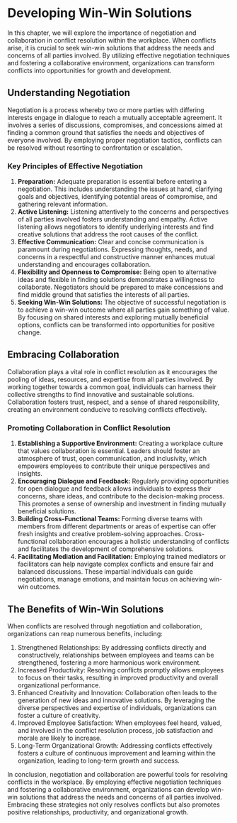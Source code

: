 Developing Win-Win Solutions
=============================================================================================

In this chapter, we will explore the importance of negotiation and collaboration in conflict resolution within the workplace. When conflicts arise, it is crucial to seek win-win solutions that address the needs and concerns of all parties involved. By utilizing effective negotiation techniques and fostering a collaborative environment, organizations can transform conflicts into opportunities for growth and development.

Understanding Negotiation
-------------------------

Negotiation is a process whereby two or more parties with differing interests engage in dialogue to reach a mutually acceptable agreement. It involves a series of discussions, compromises, and concessions aimed at finding a common ground that satisfies the needs and objectives of everyone involved. By employing proper negotiation tactics, conflicts can be resolved without resorting to confrontation or escalation.

### Key Principles of Effective Negotiation

1. **Preparation:** Adequate preparation is essential before entering a negotiation. This includes understanding the issues at hand, clarifying goals and objectives, identifying potential areas of compromise, and gathering relevant information.
2. **Active Listening:** Listening attentively to the concerns and perspectives of all parties involved fosters understanding and empathy. Active listening allows negotiators to identify underlying interests and find creative solutions that address the root causes of the conflict.
3. **Effective Communication:** Clear and concise communication is paramount during negotiations. Expressing thoughts, needs, and concerns in a respectful and constructive manner enhances mutual understanding and encourages collaboration.
4. **Flexibility and Openness to Compromise:** Being open to alternative ideas and flexible in finding solutions demonstrates a willingness to collaborate. Negotiators should be prepared to make concessions and find middle ground that satisfies the interests of all parties.
5. **Seeking Win-Win Solutions:** The objective of successful negotiation is to achieve a win-win outcome where all parties gain something of value. By focusing on shared interests and exploring mutually beneficial options, conflicts can be transformed into opportunities for positive change.

Embracing Collaboration
-----------------------

Collaboration plays a vital role in conflict resolution as it encourages the pooling of ideas, resources, and expertise from all parties involved. By working together towards a common goal, individuals can harness their collective strengths to find innovative and sustainable solutions. Collaboration fosters trust, respect, and a sense of shared responsibility, creating an environment conducive to resolving conflicts effectively.

### Promoting Collaboration in Conflict Resolution

1. **Establishing a Supportive Environment:** Creating a workplace culture that values collaboration is essential. Leaders should foster an atmosphere of trust, open communication, and inclusivity, which empowers employees to contribute their unique perspectives and insights.
2. **Encouraging Dialogue and Feedback:** Regularly providing opportunities for open dialogue and feedback allows individuals to express their concerns, share ideas, and contribute to the decision-making process. This promotes a sense of ownership and investment in finding mutually beneficial solutions.
3. **Building Cross-Functional Teams:** Forming diverse teams with members from different departments or areas of expertise can offer fresh insights and creative problem-solving approaches. Cross-functional collaboration encourages a holistic understanding of conflicts and facilitates the development of comprehensive solutions.
4. **Facilitating Mediation and Facilitation:** Employing trained mediators or facilitators can help navigate complex conflicts and ensure fair and balanced discussions. These impartial individuals can guide negotiations, manage emotions, and maintain focus on achieving win-win outcomes.

The Benefits of Win-Win Solutions
---------------------------------

When conflicts are resolved through negotiation and collaboration, organizations can reap numerous benefits, including:

1. Strengthened Relationships: By addressing conflicts directly and constructively, relationships between employees and teams can be strengthened, fostering a more harmonious work environment.
2. Increased Productivity: Resolving conflicts promptly allows employees to focus on their tasks, resulting in improved productivity and overall organizational performance.
3. Enhanced Creativity and Innovation: Collaboration often leads to the generation of new ideas and innovative solutions. By leveraging the diverse perspectives and expertise of individuals, organizations can foster a culture of creativity.
4. Improved Employee Satisfaction: When employees feel heard, valued, and involved in the conflict resolution process, job satisfaction and morale are likely to increase.
5. Long-Term Organizational Growth: Addressing conflicts effectively fosters a culture of continuous improvement and learning within the organization, leading to long-term growth and success.

In conclusion, negotiation and collaboration are powerful tools for resolving conflicts in the workplace. By employing effective negotiation techniques and fostering a collaborative environment, organizations can develop win-win solutions that address the needs and concerns of all parties involved. Embracing these strategies not only resolves conflicts but also promotes positive relationships, productivity, and organizational growth.
